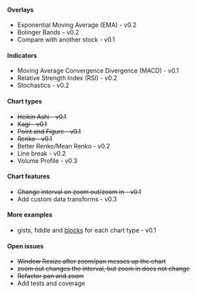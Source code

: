 

#### Overlays

- Exponential Moving Average (EMA) - v0.2
- Bolinger Bands - v0.2
- Compare with another stock - v0.1

#### Indicators

- Moving Average Convergence Divergence (MACD) - v0.1
- Relative Strength Index (RSI) - v0.2
- Stochastics - v0.2

#### Chart types

- ~~Heikin Ashi - v0.1~~
- ~~Kagi - v0.1~~
- ~~Point and Figure - v0.1~~
- ~~Renko - v0.1~~
- Better Renko/Mean Renko - v0.2
- Line break - v0.2
- Volume Profile - v0.3

#### Chart features

- ~~Change interval on zoom out/zoom in - v0.1~~
- Add custom data transforms - v0.3

#### More examples

- gists, fiddle and [blocks](http://bl.ocks.org/) for each chart type - v0.1

#### Open issues

- ~~Window Resize after zoom/pan messes up the chart~~
- ~~zoom out changes the interval, but zoom in does not change~~
- ~~Refactor pan and zoom~~
- Add tests and coverage